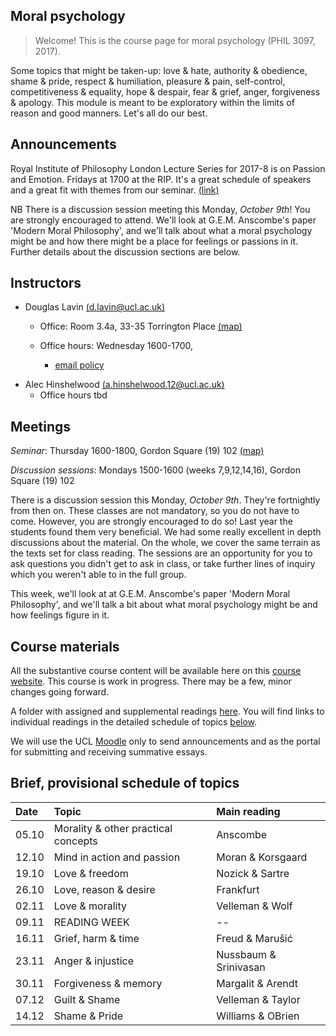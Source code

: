 ## Moral psychology

> Welcome! This is the course page for moral psychology (PHIL 3097, 2017). 

Some topics that might be taken-up: love & hate, authority & obedience, shame & pride, respect & humiliation, pleasure & pain, self-control, competitiveness & equality, hope & despair, fear & grief, anger, forgiveness & apology. This module is meant to be exploratory within the limits of reason and good manners. Let's all do our best.

## Announcements

Royal Institute of Philosophy London Lecture Series for 2017-8 is on Passion and Emotion. Fridays at 1700 at the RIP. It's a great schedule of speakers and a great fit with themes from our seminar. [(link)](http://royalinstitutephilosophy.org/events/london-lecture-series/)

NB There is a discussion session meeting this Monday, *October 9th*! You are strongly encouraged to attend. We'll look at G.E.M. Anscombe's paper 'Modern Moral Philosophy', and we'll talk about what a moral psychology might be and how there might be a place for feelings or passions in it. Further details about the discussion sections are below.


## Instructors

* Douglas Lavin [(d.lavin@ucl.ac.uk)](d.lavin@ucl.ac.uk)

  - Office: Room 3.4a, 33-35 Torrington Place [(map)](http://www.ucl.ac.uk/maps/33-35-torrington-place)

  - Office hours: Wednesday 1600-1700,
    - [email policy](#noemail)
 <!-- [schedule](http://www.supersaas.co.uk/schedule/DouglasLavin/OfficeHoursUCL) -->


* Alec Hinshelwood [(a.hinshelwood.12@ucl.ac.uk)](a.hinshelwood.12@ucl.ac.uk)
  - Office hours tbd


## Meetings

*Seminar*: Thursday 1600-1800, Gordon Square (19) 102 [(map)](http://www.ucl.ac.uk/maps/19-gordon-square)

*Discussion sessions*: Mondays 1500-1600 (weeks 7,9,12,14,16), Gordon Square (19) 102

There is a discussion session this Monday, *October 9th*. They're fortnightly from then on. These classes are not mandatory, so you do not have to come. However, you are strongly encouraged to do so! Last year the students found them very beneficial. We had some really excellent in depth discussions about the material. On the whole, we cover the same terrain as the texts set for class reading. The sessions are an opportunity for you to ask questions you didn't get to ask in class, or take further lines of inquiry which you weren't able to in the full group. 

This week, we'll look at at G.E.M. Anscombe's paper 'Modern Moral Philosophy', and we'll talk a bit about what moral psychology might be and how feelings figure in it.


## Course materials

All the substantive course content will be available here on this [course website](https://DigitalPhi.github.io/MoralPsychology). This course is work in progress. There may be a few, minor changes going forward.

A folder with assigned and supplemental readings [here](https://www.dropbox.com/sh/6co6o1lykiw13uf/AAAOD2ZQkDpU9psqM2IndYbia?dl=0). You will find links to individual readings in the detailed schedule of topics [below](#schedule).

We will use the UCL [Moodle](https://moodle.ucl.ac.uk/course/view.php?id=39769) only to send announcements and as the portal for submitting and receiving summative essays.


## Brief, provisional schedule of topics

| Date  | Topic                               | Main reading          |
|:------|:------------------------------------|:----------------------|
| 05.10 | Morality & other practical concepts | Anscombe              |
| 12.10 | Mind in action and passion          | Moran & Korsgaard     |
| 19.10 | Love & freedom                      | Nozick & Sartre       |
| 26.10 | Love, reason & desire               | Frankfurt             |
| 02.11 | Love & morality                     | Velleman & Wolf       |
| 09.11 | READING WEEK                        | --                    |
| 16.11 | Grief, harm & time                  | Freud & Marušić       |
| 23.11 | Anger & injustice                   | Nussbaum & Srinivasan |
| 30.11 | Forgiveness & memory                | Margalit & Arendt     |
| 07.12 | Guilt & Shame                       | Velleman & Taylor     |
| 14.12 | Shame & Pride                       | Williams & OBrien     |



